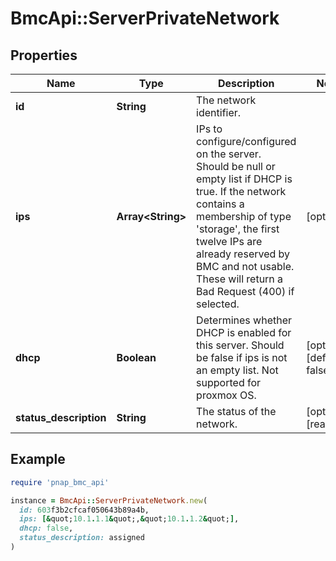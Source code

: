 # BmcApi::ServerPrivateNetwork

## Properties

| Name | Type | Description | Notes |
| ---- | ---- | ----------- | ----- |
| **id** | **String** | The network identifier. |  |
| **ips** | **Array&lt;String&gt;** | IPs to configure/configured on the server. Should be null or empty list if DHCP is true. If the network contains a membership of type &#39;storage&#39;, the first twelve IPs are already reserved by BMC and not usable. These will return a Bad Request (400) if selected. | [optional] |
| **dhcp** | **Boolean** | Determines whether DHCP is enabled for this server. Should be false if ips is not an empty list. Not supported for proxmox OS. | [optional][default to false] |
| **status_description** | **String** | The status of the network. | [optional][readonly] |

## Example

```ruby
require 'pnap_bmc_api'

instance = BmcApi::ServerPrivateNetwork.new(
  id: 603f3b2cfcaf050643b89a4b,
  ips: [&quot;10.1.1.1&quot;,&quot;10.1.1.2&quot;],
  dhcp: false,
  status_description: assigned
)
```

